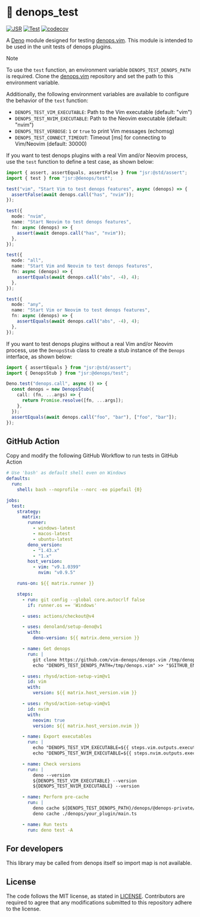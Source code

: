 # 📝 denops_test

[![JSR](https://jsr.io/badges/@denops/test)](https://jsr.io/@denops/test)
[![Test](https://github.com/vim-denops/deno-denops-test/actions/workflows/test.yml/badge.svg)](https://github.com/vim-denops/deno-denops-test/actions/workflows/test.yml)
[![codecov](https://codecov.io/github/vim-denops/deno-denops-test/branch/main/graph/badge.svg?token=X9O5XB4O1S)](https://codecov.io/github/vim-denops/deno-denops-test)

A [Deno] module designed for testing [denops.vim]. This module is intended to be
used in the unit tests of denops plugins.

[deno]: https://deno.land/
[denops.vim]: https://github.com/vim-denops/denops.vim

> [!NOTE]
>
> To use the `test` function, an environment variable `DENOPS_TEST_DENOPS_PATH`
> is required. Clone the [denops.vim] repository and set the path to this
> environment variable.
>
> Additionally, the following environment variables are available to configure
> the behavior of the `test` function:
>
> - `DENOPS_TEST_VIM_EXECUTABLE`: Path to the Vim executable (default: "vim")
> - `DENOPS_TEST_NVIM_EXECUTABLE`: Path to the Neovim executable (default:
>   "nvim")
> - `DENOPS_TEST_VERBOSE`: `1` or `true` to print Vim messages (echomsg)
> - `DENOPS_TEST_CONNECT_TIMEOUT`: Timeout [ms] for connecting to Vim/Neovim
>   (default: 30000)

If you want to test denops plugins with a real Vim and/or Neovim process, use
the `test` function to define a test case, as shown below:

```typescript
import { assert, assertEquals, assertFalse } from "jsr:@std/assert";
import { test } from "jsr:@denops/test";

test("vim", "Start Vim to test denops features", async (denops) => {
  assertFalse(await denops.call("has", "nvim"));
});

test({
  mode: "nvim",
  name: "Start Neovim to test denops features",
  fn: async (denops) => {
    assert(await denops.call("has", "nvim"));
  },
});

test({
  mode: "all",
  name: "Start Vim and Neovim to test denops features",
  fn: async (denops) => {
    assertEquals(await denops.call("abs", -4), 4);
  },
});

test({
  mode: "any",
  name: "Start Vim or Neovim to test denops features",
  fn: async (denops) => {
    assertEquals(await denops.call("abs", -4), 4);
  },
});
```

If you want to test denops plugins without a real Vim and/or Neovim process, use
the `DenopsStub` class to create a stub instance of the `Denops` interface, as
shown below:

```typescript
import { assertEquals } from "jsr:@std/assert";
import { DenopsStub } from "jsr:@denops/test";

Deno.test("denops.call", async () => {
  const denops = new DenopsStub({
    call: (fn, ...args) => {
      return Promise.resolve([fn, ...args]);
    },
  });
  assertEquals(await denops.call("foo", "bar"), ["foo", "bar"]);
});
```

## GitHub Action

Copy and modify the following GitHub Workflow to run tests in GitHub Action

```yaml
# Use 'bash' as default shell even on Windows
defaults:
  run:
    shell: bash --noprofile --norc -eo pipefail {0}

jobs:
  test:
    strategy:
      matrix:
        runner:
          - windows-latest
          - macos-latest
          - ubuntu-latest
        deno_version:
          - "1.43.x"
          - "1.x"
        host_version:
          - vim: "v9.1.0399"
            nvim: "v0.9.5"

    runs-on: ${{ matrix.runner }}

    steps:
      - run: git config --global core.autocrlf false
        if: runner.os == 'Windows'

      - uses: actions/checkout@v4

      - uses: denoland/setup-deno@v1
        with:
          deno-version: ${{ matrix.deno_version }}

      - name: Get denops
        run: |
          git clone https://github.com/vim-denops/denops.vim /tmp/denops.vim
          echo "DENOPS_TEST_DENOPS_PATH=/tmp/denops.vim" >> "$GITHUB_ENV"

      - uses: rhysd/action-setup-vim@v1
        id: vim
        with:
          version: ${{ matrix.host_version.vim }}

      - uses: rhysd/action-setup-vim@v1
        id: nvim
        with:
          neovim: true
          version: ${{ matrix.host_version.nvim }}

      - name: Export executables
        run: |
          echo "DENOPS_TEST_VIM_EXECUTABLE=${{ steps.vim.outputs.executable }}" >> "$GITHUB_ENV"
          echo "DENOPS_TEST_NVIM_EXECUTABLE=${{ steps.nvim.outputs.executable }}" >> "$GITHUB_ENV"

      - name: Check versions
        run: |
          deno --version
          ${DENOPS_TEST_VIM_EXECUTABLE} --version
          ${DENOPS_TEST_NVIM_EXECUTABLE} --version

      - name: Perform pre-cache
        run: |
          deno cache ${DENOPS_TEST_DENOPS_PATH}/denops/@denops-private/mod.ts
          deno cache ./denops/your_plugin/main.ts

      - name: Run tests
        run: deno test -A
```

## For developers

This library may be called from denops itself so import map is not available.

## License

The code follows the MIT license, as stated in [LICENSE](./LICENSE).
Contributors are required to agree that any modifications submitted to this
repository adhere to the license.
